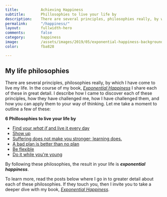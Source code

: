 ```yaml
---
title:			Achieving Happiness
subtitle:		Phillosophies to live your life by
description:	There are several principles, philosophies really, by which I have come to live my life. By following these philosophies, the result in your life is Exponential Happiness.
permalink:		"/happiness/"
layout:			fullwidth-hero
comments:		false
category:		happiness
image:			/assets/images/2019/05/exponential-happiness-background.jpg
color:			fba828

---
```


## My life philosophies

There are several principles, philosophies really, by which I have come to live my life. In the course of my book, [*Exponential Happiness*](/book/) I share each of these in great detail. I describe how I came to discover each of these principles, how they have challenged me, how I have challenged them, and how you can apply them to your way of thinking. Let me take a moment to outline a few of these:

**6 Phillosophies to live your life by**
- [Find your *what if* and live it every day](/the-first-philosophy-find-your-what-if/)
- [Show up](/the-second-philosophy-show-up/)
- [Suffering does not make you stronger; learning does.](/the-third-philosophy-suffering-does-not-make-you-stronger/)
- [A bad plan is better than no plan](/the-fourth-philosophy-a-bad-plan-is-better-than-no-plan/)
- [Be flexible](/the-fifth-philosophy-be-flexible/)
- [Do it while you're young](/the-sixth-philosophy-do-it-while-youre-young/)

By following these philosophies, the result in your life is ***exponential happiness***.

To learn more, read the posts below where I go in to greater detail about each of these philosophies. If they touch you, then I invite you to take a deeper dive with my book, [*Exponential Happiness*](/book/).